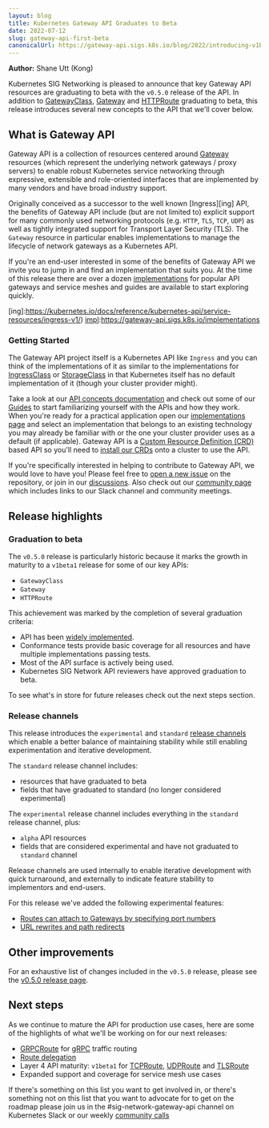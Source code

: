 ```yaml
---
layout: blog
title: Kubernetes Gateway API Graduates to Beta
date: 2022-07-12
slug: gateway-api-first-beta
canonicalUrl: https://gateway-api.sigs.k8s.io/blog/2022/introducing-v1beta1/
---
```


**Author:** Shane Utt (Kong)

Kubernetes SIG Networking is pleased to announce that key Gateway API resources
are graduating to beta with the `v0.5.0` release of the API. In addition to
[GatewayClass][gwc], [Gateway][gw] and [HTTPRoute][httpr] graduating to beta,
this release introduces several new concepts to the API that we'll cover below.

[gwc]:https://gateway-api.sigs.k8s.io/api-types/gatewayclass/
[gw]:https://gateway-api.sigs.k8s.io/api-types/gateway/
[httpr]:https://gateway-api.sigs.k8s.io/api-types/httproute/

## What is Gateway API

Gateway API is a collection of resources centered around [Gateway][gw] resources
(which represent the underlying network gateways / proxy servers) to enable
robust Kubernetes service networking through expressive, extensible and
role-oriented interfaces that are implemented by many vendors and have broad
industry support.

Originally conceived as a successor to the well known [Ingress][ing] API, the
benefits of Gateway API include (but are not limited to) explicit support for
many commonly used networking protocols (e.g. `HTTP`, `TLS`, `TCP`, `UDP`) as
well as tightly integrated support for Transport Layer Security (TLS). The
`Gateway` resource in particular enables implementations to manage the lifecycle
of network gateways as a Kubernetes API.

If you're an end-user interested in some of the benefits of Gateway API we
invite you to jump in and find an implementation that suits you. At the time of
this release there are over a dozen [implementations][impl] for popular API
gateways and service meshes and guides are available to start exploring quickly.

[gw]:https://gateway-api.sigs.k8s.io/api-types/gateway/
[ing]:https://kubernetes.io/docs/reference/kubernetes-api/service-resources/ingress-v1/)
[impl]:https://gateway-api.sigs.k8s.io/implementations

### Getting Started

The Gateway API project itself is a Kubernetes API like `Ingress` and you can
think of the implementations of it as similar to the implementations for
[IngressClass][ingc] or [StorageClass][strc] in that Kubernetes itself has no
default implementation of it (though your cluster provider might).

Take a look at our [API concepts documentation][concepts] and check out some of
our [Guides][guides] to start familiarizing yourself with the APIs and how they
work. When you're ready for a practical application open our [implementations
page][impl] and select an implementation that belongs to an existing technology
you may already be familiar with or the one your cluster provider uses as a
default (if applicable). Gateway API is a [Custom Resource Definition
(CRD)][crd] based API so you'll need to [install our CRDs][install-crds] onto a
cluster to use the API.

If you're specifically interested in helping to contribute to Gateway API, we
would love to have you! Please feel free to [open a new issue][issue] on the
repository, or join in our [discussions][disc]. Also check out our [community
page][community] which includes links to our Slack channel and community meetings.

[ingc]:https://kubernetes.io/docs/concepts/services-networking/ingress/#ingress-class
[strc]:https://kubernetes.io/docs/concepts/storage/storage-classes/
[crd]:https://kubernetes.io/docs/tasks/extend-kubernetes/custom-resources/custom-resource-definitions/
[concepts]:https://gateway-api.sigs.k8s.io/concepts/api-overview/
[guides]:https://gateway-api.sigs.k8s.io/v1alpha2/guides/getting-started/
[impl]:https://gateway-api.sigs.k8s.io/implementations
[install-crds]:https://gateway-api.sigs.k8s.io/v1alpha2/guides/getting-started/#install-the-crds
[issue]:https://github.com/kubernetes-sigs/gateway-api/issues/new/choose
[disc]:https://github.com/kubernetes-sigs/gateway-api/discussions/new
[community]:https://gateway-api.sigs.k8s.io/contributing/community/

## Release highlights

### Graduation to beta

The `v0.5.0` release is particularly historic because it marks the growth in
maturity to a `v1beta1` release for some of our key APIs:

- `GatewayClass`
- `Gateway`
- `HTTPRoute`

This achievement was marked by the completion of several graduation criteria:

- API has been [widely implemented][impl].
- Conformance tests provide basic coverage for all resources and have multiple implementations passing tests.
- Most of the API surface is actively being used.
- Kubernetes SIG Network API reviewers have approved graduation to beta.

To see what's in store for future releases check out the next steps section.

[impl]:https://gateway-api.sigs.k8s.io/implementations

### Release channels

This release introduces the `experimental` and `standard` [release channels][ch]
which enable a better balance of maintaining stability while still enabling
experimentation and iterative development.

The `standard` release channel includes:

- resources that have graduated to beta
- fields that have graduated to standard (no longer considered experimental)

The `experimental` release channel includes everything in the `standard` release
channel, plus:

- `alpha` API resources
- fields that are considered experimental and have not graduated to `standard` channel

Release channels are used internally to enable iterative development with
quick turnaround, and externally to indicate feature stability to implementors
and end-users.

For this release we've added the following experimental features:

- [Routes can attach to Gateways by specifying port numbers](https://gateway-api.sigs.k8s.io/geps/gep-957/)
- [URL rewrites and path redirects](https://gateway-api.sigs.k8s.io/geps/gep-726/)

[ch]:https://gateway-api.sigs.k8s.io/concepts/versioning/#release-channels-eg-experimental-standard

## Other improvements

For an exhaustive list of changes included in the `v0.5.0` release, please see
the [v0.5.0 release page][releasepage].

[releasepage]:https://github.com/kubernetes-sigs/gateway-api/releases/tag/v0.4.3

## Next steps

As we continue to mature the API for production use cases, here are some of the highlights of what we'll be working on for our next releases:

- [GRPCRoute][gep1016] for [gRPC][grpc] traffic routing
- [Route delegation][pr1085]
- Layer 4 API maturity: `v1beta1` for [TCPRoute][tcpr], [UDPRoute][udpr] and
  [TLSRoute][tlsr]
- Expanded support and coverage for service mesh use cases

If there's something on this list you want to get involved in, or there's
something not on this list that you want to advocate for to get on the roadmap
please join us in the #sig-network-gateway-api channel on Kubernetes Slack or our weekly [community calls](https://gateway-api.sigs.k8s.io/contributing/community/#meetings)

[gep1016]:https://github.com/kubernetes-sigs/gateway-api/blob/master/site-src/geps/gep-1016.md
[grpc]:https://grpc.io/
[pr1085]:https://github.com/kubernetes-sigs/gateway-api/pull/1085
[tcpr]:https://github.com/kubernetes-sigs/gateway-api/blob/main/apis/v1alpha2/tcproute_types.go
[udpr]:https://github.com/kubernetes-sigs/gateway-api/blob/main/apis/v1alpha2/udproute_types.go
[tlsr]:https://github.com/kubernetes-sigs/gateway-api/blob/main/apis/v1alpha2/tlsroute_types.go
[community]:https://gateway-api.sigs.k8s.io/contributing/community/
